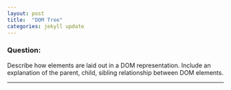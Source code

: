 ```yaml
---
layout: post
title:  "DOM Tree"
categories: jekyll update
---
```


### Question:
Describe how elements are laid out in a DOM representation. Include an explanation of the parent, child, sibling relationship between DOM elements.

<hr>
